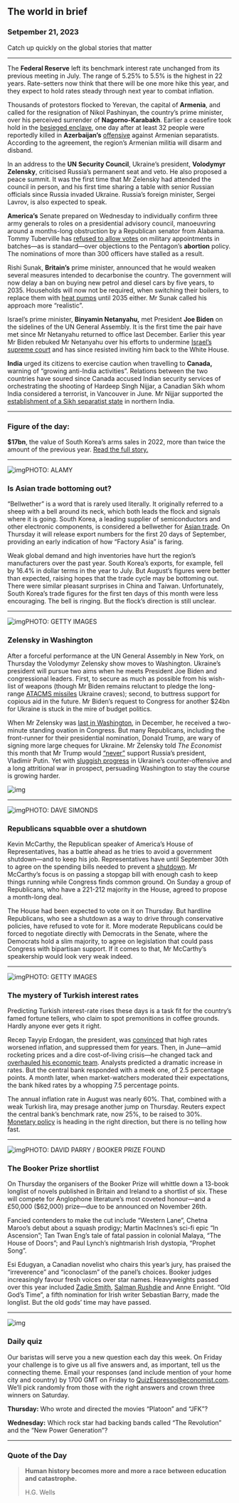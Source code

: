 ## The world in brief

### Setpember 21, 2023

Catch up quickly on the global stories that matter



------



The **Federal Reserve** left its benchmark interest rate unchanged from its previous meeting in July. The range of 5.25% to 5.5% is the highest in 22 years. Rate-setters now think that there will be one more hike this year, and they expect to hold rates steady through next year to combat inflation.

Thousands of protestors flocked to Yerevan, the capital of **Armenia**, and called for the resignation of Nikol Pashinyan, the country’s prime minister, over his perceived surrender of **Nagorno-Karabakh**. Earlier a ceasefire took hold in the [besieged enclave](https://www.economist.com/europe/2020/11/12/a-peace-deal-ends-a-bloody-war-over-nagorno-karabakh), one day after at least 32 people were reportedly killed in **Azerbaijan’s** [offensive](https://www.economist.com/europe/2023/09/19/azerbaijan-wants-to-reintegrate-nagorno-karabakh-through-force) against Armenian separatists. According to the agreement, the region’s Armenian militia will disarm and disband.

In an address to the **UN** **Security Council**, Ukraine’s president, **Volodymyr Zelensky**, criticised Russia’s permanent seat and veto. He also proposed a peace summit. It was the first time that Mr Zelensky had attended the council in person, and his first time sharing a table with senior Russian officials since Russia invaded Ukraine. Russia’s foreign minister, Sergei Lavrov, is also expected to speak.

**America’s** Senate prepared on Wednesday to individually confirm three army generals to roles on a presidential advisory council, manoeuvring around a months-long obstruction by a Republican senator from Alabama. Tommy Tuberville has [refused to allow votes](https://www.economist.com/united-states/2023/07/13/an-abortion-battle-causes-mayhem-in-americas-military-ranks) on military appointments in batches—as is standard—over objections to the Pentagon’s **abortion** policy. The nominations of more than 300 officers have stalled as a result.

Rishi Sunak, **Britain’s** prime minister, announced that he would weaken several measures intended to decarbonise the country. The government will now delay a ban on buying new petrol and diesel cars by five years, to 2035. Households will now not be required, when switching their boilers, to replace them with [heat pumps](https://www.economist.com/leaders/2023/09/06/heat-pumps-show-how-hard-decarbonisation-will-be) until 2035 either. Mr Sunak called his approach more “realistic”.

Israel’s prime minister, **Binyamin Netanyahu,** met President **Joe Biden** on the sidelines of the UN General Assembly. It is the first time the pair have met since Mr Netanyahu returned to office last December. Earlier this year Mr Biden rebuked Mr Netanyahu over his efforts to undermine [Israel’s supreme court](https://www.economist.com/leaders/2023/07/26/israel-has-lurched-closer-to-constitutional-chaos) and has since resisted inviting him back to the White House.

**India** urged its citizens to exercise caution when travelling to **Canada,** warning of “growing anti-India activities”. Relations between the two countries have soured since Canada accused Indian security services of orchestrating the shooting of Hardeep Singh Nijjar, a Canadian Sikh whom India considered a terrorist, in Vancouver in June. Mr Nijjar supported the [establishment of a Sikh separatist state](https://www.economist.com/the-economist-explains/2023/09/19/what-is-khalistan-the-independent-homeland-some-sikhs-yearn-for) in northern India.



------



### Figure of the day: 

**$17bn**, the value of South Korea’s arms sales in 2022, more than twice the amount of the previous year. [Read the full story.](https://www.economist.com/international/2023/09/19/meet-the-worlds-new-arms-dealers)



------



![img](https://niceboy.online/insight/public/Espresso/PHOTOS/20230923_dap337.jpg)PHOTO: ALAMY

### Is Asian trade bottoming out?

“Bellwether” is a word that is rarely used literally. It originally referred to a sheep with a bell around its neck, which both leads the flock and signals where it is going. South Korea, a leading supplier of semiconductors and other electronic components, is considered a bellwether for [Asian trade](https://www.economist.com/finance-and-economics/2023/09/19/as-americas-influence-wanes-asian-economies-are-integrating). On Thursday it will release export numbers for the first 20 days of September, providing an early indication of how “Factory Asia” is faring.

Weak global demand and high inventories have hurt the region’s manufacturers over the past year. South Korea’s exports, for example, fell by 16.4% in dollar terms in the year to July. But August’s figures were better than expected, raising hopes that the trade cycle may be bottoming out. There were similar pleasant surprises in China and Taiwan. Unfortunately, South Korea’s trade figures for the first ten days of this month were less encouraging. The bell is ringing. But the flock’s direction is still unclear.



------



![img](https://niceboy.online/insight/public/Espresso/PHOTOS/20230923_dap336.jpg)PHOTO: GETTY IMAGES

### Zelensky in Washington

After a forceful performance at the UN General Assembly in New York, on Thursday the Volodymyr Zelensky show moves to Washington. Ukraine’s president will pursue two aims when he meets President Joe Biden and congressional leaders. First, to secure as much as possible from his wish-list of weapons (though Mr Biden remains reluctant to pledge the long-range [ATACMS missiles](https://www.economist.com/the-economist-explains/2023/07/21/how-two-new-munitions-could-affect-the-war-in-ukraine) Ukraine craves); second, to buttress support for copious aid in the future. Mr Biden’s request to Congress for another $24bn for Ukraine is stuck in the mire of budget politics.

When Mr Zelensky was [last in Washington](https://www.economist.com/united-states/2022/12/21/volodymyr-zelensky-brings-his-message-to-washington), in December, he received a two-minute standing ovation in Congress. But many Republicans, including the front-runner for their presidential nomination, Donald Trump, are wary of signing more large cheques for Ukraine. Mr Zelensky told *The Economist* this month that Mr Trump would [“never”](https://www.economist.com/europe/2023/09/10/donald-trump-will-never-support-putin-says-volodymyr-zelensky) support Russia’s president, Vladimir Putin. Yet with [sluggish progress](https://www.economist.com/europe/2023/08/20/ukraines-sluggish-counter-offensive-is-souring-the-public-mood) in Ukraine’s counter-offensive and a long attritional war in prospect, persuading Washington to stay the course is growing harder.

![img](https://niceboy.online/insight/public/Espresso/PHOTOS/20230923_DAC678.jpg)



------



![img](https://niceboy.online/insight/public/Espresso/PHOTOS/Republicans.jpg)PHOTO: DAVE SIMONDS

### Republicans squabble over a shutdown

Kevin McCarthy, the Republican speaker of America’s House of Representatives, has a battle ahead as he tries to avoid a government shutdown—and to keep his job. Representatives have until September 30th to agree on the spending bills needed to prevent a [shutdown](https://www.economist.com/the-economist-explains/2021/09/29/what-happens-when-americas-government-shuts-down). Mr McCarthy’s focus is on passing a stopgap bill with enough cash to keep things running while Congress finds common ground. On Sunday a group of Republicans, who have a 221-212 majority in the House, agreed to propose a month-long deal.

The House had been expected to vote on it on Thursday. But hardline Republicans, who see a shutdown as a way to drive through conservative policies, have refused to vote for it. More moderate Republicans could be forced to negotiate directly with Democrats in the Senate, where the Democrats hold a slim majority, to agree on legislation that could pass Congress with bipartisan support. If it comes to that, Mr McCarthy’s speakership would look very weak indeed.



------



![img](https://niceboy.online/insight/public/Espresso/PHOTOS/20230923_dap339.jpg)PHOTO: GETTY IMAGES

### The mystery of Turkish interest rates

Predicting Turkish interest-rate rises these days is a task fit for the country’s famed fortune tellers, who claim to spot premonitions in coffee grounds. Hardly anyone ever gets it right.

Recep Tayyip Erdogan, the president, was [convinced](https://www.economist.com/the-economist-explains/2022/01/27/is-recep-tayyip-erdogans-monetary-policy-as-mad-as-it-seems) that high rates worsened inflation, and suppressed them for years. Then, in June—amid rocketing prices and a dire cost-of-living crisis—he changed tack and [overhauled his economic team](https://www.economist.com/europe/2023/06/04/turkeys-president-erdogan-shifts-towards-sane-economics). Analysts predicted a dramatic increase in rates. But the central bank responded with a meek one, of 2.5 percentage points. A month later, when market-watchers moderated their expectations, the bank hiked rates by a whopping 7.5 percentage points.

The annual inflation rate in August was nearly 60%. That, combined with a weak Turkish lira, may presage another jump on Thursday. Reuters expect the central bank’s benchmark rate, now 25%, to be raised to 30%. [Monetary policy](https://www.economist.com/finance-and-economics/2023/07/06/erdoganomics-is-spreading-across-the-world) is heading in the right direction, but there is no telling how fast.



------



![img](https://niceboy.online/insight/public/Espresso/PHOTOS/20230923_dap335.jpg)PHOTO: DAVID PARRY / BOOKER PRIZE FOUND

### The Booker Prize shortlist

On Thursday the organisers of the Booker Prize will whittle down a 13-book longlist of novels published in Britain and Ireland to a shortlist of six. These will compete for Anglophone literature’s most coveted honour—and a £50,000 ($62,000) prize—due to be announced on November 26th.

Fancied contenders to make the cut include “Western Lane”, Chetna Maroo’s debut about a squash prodigy; Martin MacInnes’s sci-fi epic “In Ascension”; Tan Twan Eng’s tale of fatal passion in colonial Malaya, “The House of Doors”; and Paul Lynch’s nightmarish Irish dystopia, “Prophet Song”.

Esi Edugyan, a Canadian novelist who chairs this year’s jury, has praised the “irreverence” and “iconoclasm” of the panel’s choices. Booker judges increasingly favour fresh voices over star names. Heavyweights passed over this year included [Zadie Smith](https://www.economist.com/culture/2023/09/05/zadie-smiths-historical-novel-deals-with-current-issues), [Salman Rushdie](https://www.economist.com/culture/2023/02/08/salman-rushdies-new-novel-is-an-ode-to-storytelling-and-freedom) and Anne Enright. “Old God’s Time”, a fifth nomination for Irish writer Sebastian Barry, made the longlist. But the old gods’ time may have passed.



------



![img](https://niceboy.online/insight/public/Espresso/PHOTOS/QuizNEW_171.jpeg)

### Daily quiz

Our baristas will serve you a new question each day this week. On Friday your challenge is to give us all five answers and, as important, tell us the connecting theme. Email your responses (and include mention of your home city and country) by 1700 GMT on Friday to [QuizEspresso@economist.com](https://mail.google.com/mail/?view=cm&fs=1&tf=1&to=QuizEspresso@economist.com). We’ll pick randomly from those with the right answers and crown three winners on Saturday.

**Thursday:** Who wrote and directed the movies “Platoon” and “JFK”?

**Wednesday:** Which rock star had backing bands called “The Revolution” and the “New Power Generation”?



------



### Quote of the Day

> **Human history becomes more and more a race between education and catastrophe.**
>
> H.G. Wells





